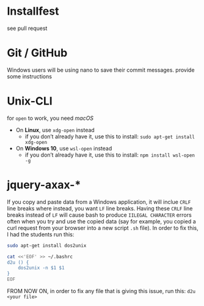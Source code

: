 # Installfest
see pull request

# Git / GitHub

Windows users will be using nano to save their commit messages. provide some instructions

# Unix-CLI

for `open` to work, you need *macOS*

- On **Linux**, use `xdg-open` instead
  - if you don’t already have it, use this to install: `sudo apt-get install xdg-open`
- On **Windows 10**, use `wsl-open` instead
  - if you don’t already have it, use this to install: `npm install wsl-open -g`

# jquery-axax-*

If you copy and paste data from a Windows application, it will inclue `CRLF` line
breaks where instead, you want `LF` line breaks. Having these `CRLF` line breaks
instead of `LF` will cause bash to produce `IILEGAL CHARACTER` errors often when
you try and use the copied data (say for example, you copied a curl request from 
your browser into a new script `.sh` file). In order to fix this, I had the students
run this:

```bash
sudo apt-get install dos2unix

cat <<'EOF' >> ~/.bashrc
d2u () {
    dos2unix -n $1 $1
}
EOF

```

FROM NOW ON, in order to fix any file that is giving this issue, run this: 
`d2u <your file>`
